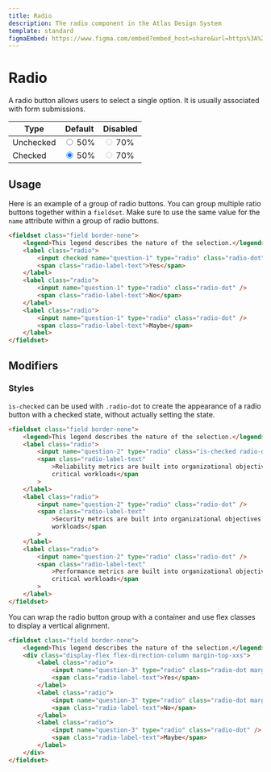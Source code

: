 ```yaml
---
title: Radio
description: The radio component in the Atlas Design System
template: standard
figmaEmbed: https://www.figma.com/embed?embed_host=share&url=https%3A%2F%2Fwww.figma.com%2Ffile%2FuVA2amRR71yJZ0GS6RI6zL%2F%25F0%259F%258C%259E-Atlas-Design-Library%3Fnode-id%3D838%253A1096"
---
```


# Radio

A radio button allows users to select a single option. It is usually associated with form submissions.

<div class="table-wrapper margin-top-xs">
	<table class="table">
		<thead>
			<tr>
				<th>Type</th>
				<th>Default</th>
				<th>Disabled</th>
			</tr>
		</thead>
		<tbody>
			<tr>
				<td>Unchecked</td>
				<td>
					<label class="radio" title="">
                    	<input
                    		type="radio"
                    		id="assessment-choice-b16fe0d7-9dfa-460d-a8c4-8b39cad04240-4"
                    		name="b16fe0d7-9dfa-460d-a8c4-8b39cad04240"
                    		value="4"
                            class="radio-dot"
                    	/>
                    	<span class="radio-label-text">50%</span>
                    </label>
				</td>
				<td>
					<label class="radio" title="">
                    	<input
                    		type="radio"
                    		id="assessment-choice-b16fe0d7-9dfa-460d-a8c4-8b39cad04240-4"
                    		name="b16fe0d7-9dfa-460d-a8c4-8b39cad04240"
                    		value="4"
                            class="radio-dot"
                            disabled
                    	/>
                    	<span class="radio-label-text">70%</span>
                    </label>
				</td>
			</tr>
			<tr>
				<td>Checked</td>
				<td>
					<label class="radio" title="">
                    	<input
                    		type="radio"
                    		id="assessment-choice-b16fe0d7-9dfa-460d-a8c4-8b39cad04240-4"
                    		name="b16fe0d7-9dfa-460d-a8c4-8b39cad04241"
                    		value="4"
                            class="radio-dot"
                            checked
                    	/>
                    	<span class="radio-label-text">50%</span>
                    </label>
				</td>
				<td>
					<label class="radio" title="">
                    	<input
                    		type="radio"
                    		id="assessment-choice-b16fe0d7-9dfa-460d-a8c4-8b39cad04240-4"
                    		name="b16fe0d7-9dfa-460d-a8c4-8b39cad04241"
                    		value="4"
                    		class="is-checked radio-dot"
                            disabled
                    	/>
                    	<span class="radio-label-text">70%</span>
                    </label>
				</td>
			</tr>
		</tbody>
	</table>
</div>

## Usage

Here is an example of a group of radio buttons. You can group multiple ratio buttons together within a `fieldset`.
Make sure to use the same value for the `name` attribute within a group of radio buttons.

```html
<fieldset class="field border-none">
	<legend>This legend describes the nature of the selection.</legend>
	<label class="radio">
		<input checked name="question-1" type="radio" class="radio-dot" />
		<span class="radio-label-text">Yes</span>
	</label>
	<label class="radio">
		<input name="question-1" type="radio" class="radio-dot" />
		<span class="radio-label-text">No</span>
	</label>
	<label class="radio">
		<input name="question-1" type="radio" class="radio-dot" />
		<span class="radio-label-text">Maybe</span>
	</label>
</fieldset>
```

## Modifiers

### Styles

`is-checked` can be used with `.radio-dot` to create the appearance of a radio button with a checked state, without actually setting the state.

```html
<fieldset class="field border-none">
	<legend>This legend describes the nature of the selection.</legend>
	<label class="radio">
		<input name="question-2" type="radio" class="is-checked radio-dot" />
		<span class="radio-label-text"
			>Reliability metrics are built into organizational objectives for teams managing mission
			critical workloads</span
		>
	</label>
	<label class="radio">
		<input name="question-2" type="radio" class="radio-dot" />
		<span class="radio-label-text"
			>Security metrics are built into organizational objectives for teams managing mission critical
			workloads</span
		>
	</label>
	<label class="radio">
		<input name="question-2" type="radio" class="radio-dot" />
		<span class="radio-label-text"
			>Performance metrics are built into organizational objectives for teams managing mission
			critical workloads</span
		>
	</label>
</fieldset>
```

You can wrap the radio button group with a container and use flex classes to display a vertical alignment.

```html
<fieldset class="field border-none">
	<legend>This legend describes the nature of the selection.</legend>
	<div class="display-flex flex-direction-column margin-top-xxs">
		<label class="radio">
			<input name="question-3" type="radio" class="radio-dot margin-bottom-xxs" />
			<span class="radio-label-text">Yes</span>
		</label>
		<label class="radio">
			<input name="question-3" type="radio" class="radio-dot margin-bottom-xxs" />
			<span class="radio-label-text">No</span>
		</label>
		<label class="radio">
			<input name="question-3" type="radio" class="radio-dot" />
			<span class="radio-label-text">Maybe</span>
		</label>
	</div>
</fieldset>
```
